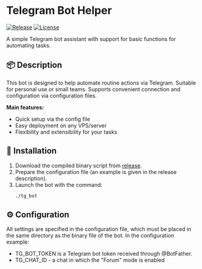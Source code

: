 # Telegram Bot Helper

[![Release](https://img.shields.io/github/v/release/nikita23830/telegram-bot-helper)](https://github.com/nikita23830/telegram-bot-helper/releases)
[![License](https://img.shields.io/github/license/nikita23830/telegram-bot-helper)](LICENSE)

A simple Telegram bot assistant with support for basic functions for automating tasks.

## 📦 Description

This bot is designed to help automate routine actions via Telegram. Suitable for personal use or small teams. Supports convenient connection and configuration via configuration files.

**Main features:**
- Quick setup via the config file
- Easy deployment on any VPS/server
- Flexibility and extensibility for your tasks

## 🚀 Installation

1. Download the compiled binary script from [release](https://github.com/nikita23830/telegram-bot-helper/releases ).
2. Prepare the configuration file (an example is given in the release description).
3. Launch the bot with the command:
   ```bash
   ./tg_bot


## ⚙️ Configuration
All settings are specified in the configuration file, which must be placed in the same directory as the binary file of the bot. In the configuration example:

- TG_BOT_TOKEN is a Telegram bot token received through @BotFather.
- TG_CHAT_ID - a chat in which the "Forum" mode is enabled
